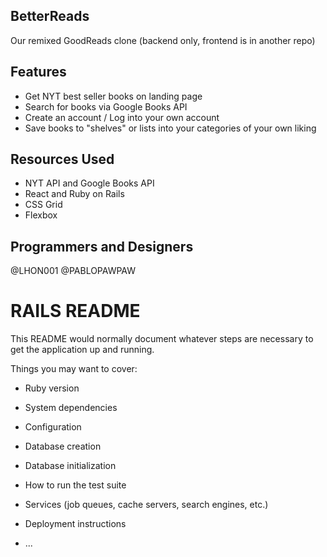 ## BetterReads
Our remixed GoodReads clone (backend only, frontend is in another repo)

## Features
- Get NYT best seller books on landing page
- Search for books via Google Books API
- Create an account / Log into your own account
- Save books to "shelves" or lists into your categories of your own liking

## Resources Used
- NYT API and Google Books API
- React and Ruby on Rails
- CSS Grid
- Flexbox

## Programmers and Designers
@LHON001
@PABLOPAWPAW


# RAILS README

This README would normally document whatever steps are necessary to get the
application up and running.

Things you may want to cover:

* Ruby version

* System dependencies

* Configuration

* Database creation

* Database initialization

* How to run the test suite

* Services (job queues, cache servers, search engines, etc.)

* Deployment instructions

* ...
